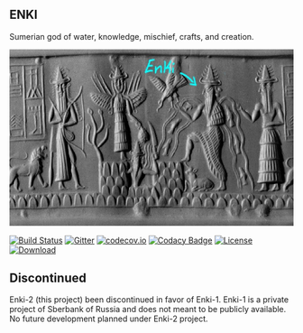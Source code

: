 ## ENKI
Sumerian god of water, knowledge, mischief, crafts, and creation.

![ENKI image](./docs/enki.jpg)

[![Build Status](https://api.travis-ci.org/PROTEINE-INSAIDERS/enki.svg)](https://travis-ci.org/PROTEINE-INSAIDERS/enki)
[![Gitter](https://badges.gitter.im/omgEnki/omgEnki.svg)](https://gitter.im/omgEnki/Lobby?utm_source=share-link&utm_medium=link&utm_campaign=share-link)
[![codecov.io](https://codecov.io/github/PROTEINE-INSAIDERS/enki/coverage.svg?branch=master)](https://codecov.io/gh/PROTEINE-INSAIDERS/enki?branch=master)
[![Codacy Badge](https://api.codacy.com/project/badge/Grade/6d18e6fecf324824b9af350cf0a1f448)](https://www.codacy.com/app/schernichkin/enki?utm_source=github.com&amp;utm_medium=referral&amp;utm_content=PROTEINE-INSAIDERS/enki&amp;utm_campaign=Badge_Grade)
[![License](https://img.shields.io/badge/License-BSD%203--Clause-blue.svg)](https://opensource.org/licenses/BSD-3-Clause)
[![Download](https://api.bintray.com/packages/proteine-insaiders/enki/enki/images/download.svg) ](https://bintray.com/proteine-insaiders/enki/enki/_latestVersion)

## Discontinued
Enki-2 (this project) been discontinued in favor of Enki-1. Enki-1 is a private project of Sberbank of Russia and does not meant to be publicly available. No future development planned under Enki-2 project.
